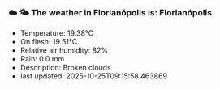 ### ☁️ 🌤️  The weather in Florianópolis is: Florianópolis

- Temperature: 19.38°C
- On flesh: 19.51°C
- Relative air humidity: 82%
- Rain: 0.0 mm
- Description: Broken clouds
- last updated: 2025-10-25T09:15:58.463869
